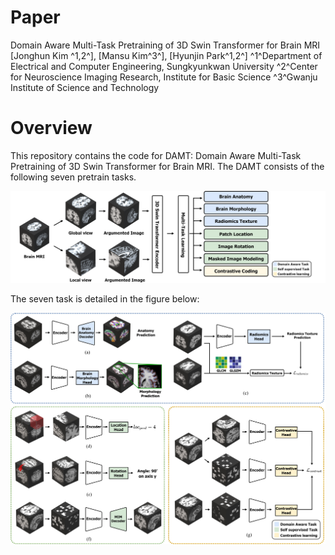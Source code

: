# Paper

Domain Aware Multi-Task Pretraining of 3D Swin Transformer for Brain MRI [Jonghun Kim ^1,2^], [Mansu Kim^3^], [Hyunjin Park^1,2^]
^1^Department of Electrical and Computer Engineering, Sungkyunkwan University
^2^Center for Neuroscience Imaging Research, Institute for Basic Science
^3^Gwanju Institute of Science and Technology



# Overview

This repository contains the code for DAMT: Domain Aware Multi-Task Pretraining of 3D Swin Transformer for Brain MRI. The DAMT consists of the following seven pretrain tasks.



![fig1](./asset/fig1.png)



The seven task is detailed in the figure below:



![fig1](./asset/fig2.jpg)

